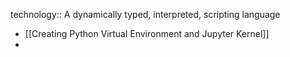 technology:: A dynamically typed, interpreted, scripting language

- [[Creating Python Virtual Environment  and Jupyter Kernel]]
-